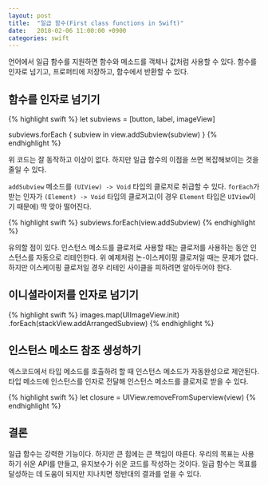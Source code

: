 ```yaml
---
layout: post
title:  "일급 함수(First class functions in Swift)"
date:   2018-02-06 11:00:00 +0900
categories: swift
---
```

언어에서 일급 함수를 지원하면 함수와 메소드를 객체나 값처럼 사용할 수 있다. 함수를 인자로 넘기고, 프로퍼티에 저장하고, 함수에서 반환할 수 있다.

## 함수를 인자로 넘기기

{% highlight swift %}
let subviews = [button, label, imageView]

subviews.forEach { subview in
    view.addSubview(subview)
}
{% endhighlight %}

위 코드는 잘 동작하고 이상이 없다. 하지만 일급 함수의 이점을 쓰면 복잡해보이는 것을 줄일 수 있다.

`addSubview` 메소드를 `(UIView) -> Void` 타입의 클로저로 취급할 수 있다.
`forEach`가 받는 인자가 `(Element) -> Void` 타입의 클로저고(이 경우 `Element` 타입은 `UIView`이기 때문에) 딱 맞아 떨어진다.

{% highlight swift %}
subviews.forEach(view.addSubview)
{% endhighlight %}

유의할 점이 있다. 인스턴스 메소드를 클로저로 사용할 때는 클로저를 사용하는 동안 인스턴스를 자동으로 리테인한다.
위 예제처럼 논-이스케이핑 클로저일 때는 문제가 없다. 하지만 이스케이핑 클로저일 경우 리테인 사이클을 피하려면 알아두어야 한다.

## 이니셜라이저를 인자로 넘기기

{% highlight swift %}
images.map(UIImageView.init)
      .forEach(stackView.addArrangedSubview)
{% endhighlight %}

## 인스턴스 메소드 참조 생성하기

엑스코드에서 타입 메소드를 호출하려 할 때 인스턴스 메소드가 자동완성으로 제안된다. 타입 메소드에 인스턴스를 인자로 전달해 인스턴스 메소드를 클로저로 받을 수 있다.

{% highlight swift %}
let closure = UIView.removeFromSuperview(view)
{% endhighlight %}

## 결론

일급 함수는 강력한 기능이다. 하지만 큰 힘에는 큰 책임이 따른다.
우리의 목표는 사용하기 쉬운 API를 만들고, 유지보수가 쉬운 코드를 작성하는 것이다. 일급 함수는 목표를 달성하는 데 도움이 되지만 지나치면 정반대의 결과를 얻을 수 있다.

